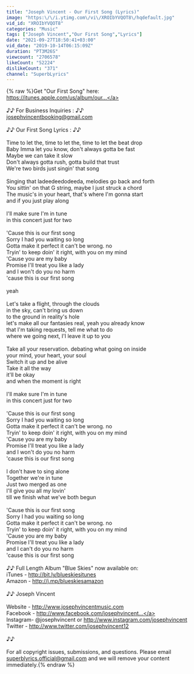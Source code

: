```yaml
---
title: "Joseph Vincent - Our First Song (Lyrics)"
image: "https:\/\/i.ytimg.com\/vi\/XROIbYVQOT8\/hqdefault.jpg"
vid_id: "XROIbYVQOT8"
categories: "Music"
tags: ["Joseph Vincent","Our First Song","Lyrics"]
date: "2021-09-27T18:50:41+03:00"
vid_date: "2019-10-14T06:15:09Z"
duration: "PT3M26S"
viewcount: "2706578"
likeCount: "52224"
dislikeCount: "371"
channel: "SuperbLyrics"
---
```

{% raw %}Get &quot;Our First Song&quot; here:<br /><a rel="nofollow" target="blank" href="https://itunes.apple.com/us/album/our...">https://itunes.apple.com/us/album/our...</a><br /><br />♪♪ For Business Inquiries : ♪♪ <br />josephvincentbooking@gmail.com<br /><br />♪♪  Our First Song Lyrics : ♪♪  <br /><br />Time to let the, time to let the, time to let the beat drop<br />Baby Imma let you know, don't always gotta be fast<br />Maybe we can take it slow <br />Don't always gotta rush, gotta build that trust <br />We're two birds just singin' that song<br /><br />Singing that ladeedeedodeeda, melodies go back and forth<br />You sittin' on that G string, maybe I just struck a chord<br />The music's in your heart, that's where I'm gonna start<br />and if you just play along<br /><br />I'll make sure I'm in tune<br />in this concert just for two<br /><br />'Cause this is our first song<br />Sorry I had you waiting so long<br />Gotta make it perfect it can't be wrong. no<br />Tryin' to keep doin' it right, with you on my mind<br />'Cause you are my baby<br />Promise I'll treat you like a lady<br />and I won't do you no harm<br />'cause this is our first song<br /><br />yeah<br /><br />Let's take a flight, through the clouds<br />in the sky, can't bring us down<br />to the ground in reality's hole<br />let's make all our fantasies real, yeah you already know<br />that I'm taking requests, tell me what to do<br />where we going next, I'l leave it up to you<br /><br />Take all your reservation. debating what going on inside<br />your mind, your heart, your soul<br />Switch it up and be alive<br />Take it all the way<br />it'll be okay<br />and when the moment is right<br /><br />I'll make sure I'm in tune<br />in this concert just for two<br /><br />'Cause this is our first song<br />Sorry I had you waiting so long<br />Gotta make it perfect it can't be wrong. no<br />Tryin' to keep doin' it right, with you on my mind<br />'Cause you are my baby<br />Promise I'll treat you like a lady<br />and I won't do you no harm<br />'cause this is our first song<br /><br />I don't have to sing alone<br />Together we're in tune<br />Just two merged as one<br />I'll give you all my lovin'<br />till we finish what we've both begun<br /><br />'Cause this is our first song<br />Sorry I had you waiting so long<br />Gotta make it perfect it can't be wrong. no<br />Tryin' to keep doin' it right, with you on my mind<br />'Cause you are my baby<br />Promise I'll treat you like a lady<br />and I can't do you no harm<br />'cause this is our first song<br /><br />♪♪  Full Length Album &quot;Blue Skies&quot; now available on:<br />iTunes - <a rel="nofollow" target="blank" href="http://bit.ly/blueskiesitunes">http://bit.ly/blueskiesitunes</a><br />Amazon - <a rel="nofollow" target="blank" href="http://j.mp/blueskiesamazon">http://j.mp/blueskiesamazon</a><br /><br />♪♪ Joseph Vincent<br /><br />Website - <a rel="nofollow" target="blank" href="http://www.josephvincentmusic.com">http://www.josephvincentmusic.com</a><br />Facebook - <a rel="nofollow" target="blank" href="http://www.facebook.com/josephvincent...">http://www.facebook.com/josephvincent...</a><br />Instagram- @josephvincent or <a rel="nofollow" target="blank" href="http://www.instagram.com/josephvincent">http://www.instagram.com/josephvincent</a><br />Twitter - <a rel="nofollow" target="blank" href="http://www.twitter.com/josephvincent12">http://www.twitter.com/josephvincent12</a><br /><br />♪♪<br /><br />For all copyright issues, submissions, and questions. Please email superblyrics.official@gmail.com and we will remove your content immediately.{% endraw %}
